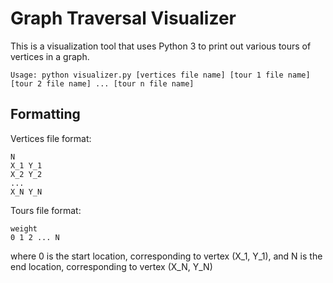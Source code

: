 # Graph Traversal Visualizer

This is a visualization tool that uses Python 3 to print out various tours of vertices in a graph.

```
Usage: python visualizer.py [vertices file name] [tour 1 file name] [tour 2 file name] ... [tour n file name]
```

## Formatting

Vertices file format:
```
N
X_1 Y_1
X_2 Y_2
...
X_N Y_N
```

Tours file format:
```
weight
0 1 2 ... N
```

where 0 is the start location, corresponding to vertex (X_1, Y_1), and N is the end location, corresponding to vertex (X_N, Y_N)